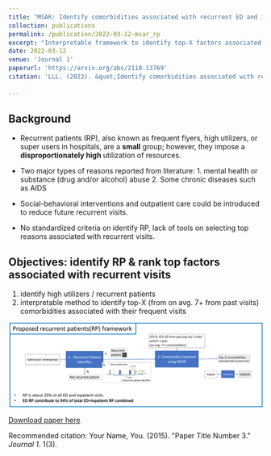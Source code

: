 ```yaml
---
title: "MSAR: Identify comorbidities associated with recurrent ED and in-patient visits"
collection: publications
permalink: /publication/2022-03-12-msar_rp
excerpt: "Interpretable framework to identify top-X factors associated with ED & in-patient recurrent visits. <br/><img src='/images/msar_rp/msar_summary.png'>"
date: 2022-03-12
venue: 'Journal 1'
paperurl: 'https://arxiv.org/abs/2110.13769'
citation: 'LLL. (2022). &quot;Identify comorbidities associated with recurrent ED and in-patient visits.&quot; <i>Journal 1</i>. 1(3).'

---
```


Background
-----

- Recurrent patients (RP), also known as frequent flyers, high utilizers, or super users in hospitals, are a **small** group; however, they impose a **disproportionately high** utilization of resources.

- Two major types of reasons reported from literature: 1. mental health or substance (drug and/or alcohol) abuse  2. Some chronic diseases such as AIDS

- Social-behavioral interventions and outpatient care could be introduced to reduce future recurrent visits.

- No standardized criteria on identify RP, lack of tools on selecting top reasons associated with recurrent visits.


Objectives: identify RP & rank top factors associated with recurrent visits
-----

1. identify high utilizers / recurrent patients
2. interpretable method to identify top-X (from on avg. 7+ from past visits) comorbidities associated with their frequent visits


<img src='/images/msar_rp/framework.png'>





[Download paper here](https://arxiv.org/abs/2110.13769)

Recommended citation: Your Name, You. (2015). "Paper Title Number 3." <i>Journal 1</i>. 1(3).